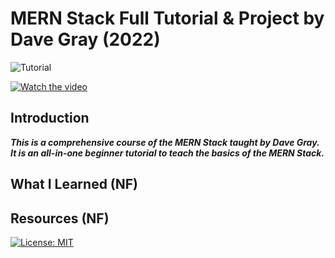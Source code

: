 # MERN Stack Full Tutorial & Project by Dave Gray (2022)

![Tutorial](https://img.shields.io/badge/Tutorial-lightorange)

[![Watch the video](https://img.youtube.com/vi/CvCiNeLnZ00/0.jpg)](https://www.youtube.com/watch?v=CvCiNeLnZ00)

## Introduction
***This is a comprehensive course of the MERN Stack taught by Dave Gray.  <br>
It is an all-in-one beginner tutorial to teach the basics of the MERN Stack. <br>***

## What I Learned (NF)

## Resources (NF)

[![License: MIT](https://img.shields.io/badge/License-MIT%202024-orange.svg)](https://opensource.org/license/mit)
